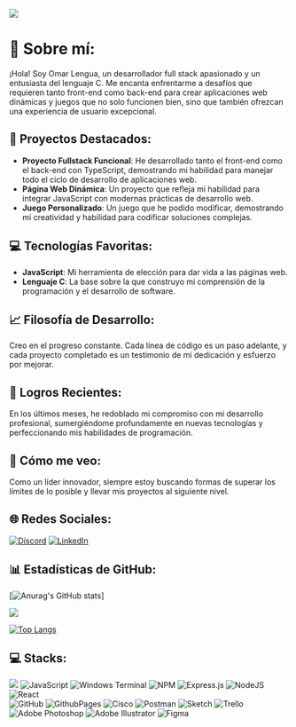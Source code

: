 [![](https://visitcount.itsvg.in/api?id=Omarlsant&icon=5&color=3)](https://visitcount.itsvg.in)

# 💫 Sobre mí:
¡Hola! Soy Omar Lengua, un desarrollador full stack apasionado y un entusiasta del lenguaje C. Me encanta enfrentarme a desafíos que requieren tanto front-end como back-end para crear aplicaciones web dinámicas y juegos que no solo funcionen bien, sino que también ofrezcan una experiencia de usuario excepcional.

## 🌟 Proyectos Destacados:

- **Proyecto Fullstack Funcional**: He desarrollado tanto el front-end como el back-end con TypeScript, demostrando mi habilidad para manejar todo el ciclo de desarrollo de aplicaciones web.
- **Página Web Dinámica**: Un proyecto que refleja mi habilidad para integrar JavaScript con modernas prácticas de desarrollo web.
- **Juego Personalizado**: Un juego que he podido modificar, demostrando mi creatividad y habilidad para codificar soluciones complejas.

## 💻 Tecnologías Favoritas:

- **JavaScript**: Mi herramienta de elección para dar vida a las páginas web.
- **Lenguaje C**: La base sobre la que construyo mi comprensión de la programación y el desarrollo de software.

## 📈 Filosofía de Desarrollo:

Creo en el progreso constante. Cada línea de código es un paso adelante, y cada proyecto completado es un testimonio de mi dedicación y esfuerzo por mejorar.

## 🚀 Logros Recientes:

En los últimos meses, he redoblado mi compromiso con mi desarrollo profesional, sumergiéndome profundamente en nuevas tecnologías y perfeccionando mis habilidades de programación.

## 🔭 Cómo me veo:

Como un líder innovador, siempre estoy buscando formas de superar los límites de lo posible y llevar mis proyectos al siguiente nivel.

## 🌐 Redes Sociales:
[![Discord](https://img.shields.io/badge/Discord-%237289DA.svg?logo=discord&logoColor=white)](https://discord.gg/P57Bm7xJ) [![LinkedIn](https://img.shields.io/badge/LinkedIn-%230077B5.svg?logo=linkedin&logoColor=white)](https://www.linkedin.com/in/omarlengua) 

## 📊 Estadísticas de GitHub:

[![Anurag's GitHub stats](https://github-readme-stats.vercel.app/api?username=Omarlsant&show_icons=true)]

![](https://github-readme-streak-stats.herokuapp.com/?user=Omarlsant&theme=dark&hide_border=false)<br/>

[![Top Langs](https://github-readme-stats.vercel.app/api/top-langs/?username=Omarlsant&layout=compact)](https://github.com/Omarlsant/github-readme-stats)


## 💻 Stacks:
![](https://img.shields.io/badge/c-%2300599C.svg?style=for-the-badge&logo=c&logoColor=white) ![JavaScript](https://img.shields.io/badge/javascript-%23323330.svg?style=for-the-badge&logo=javascript&logoColor=%23F7DF1E) ![Windows Terminal](https://img.shields.io/badge/Windows%20Terminal-%234D4D4D.svg?style=for-the-badge&logo=windows-terminal&logoColor=white) ![NPM](https://img.shields.io/badge/NPM-%23CB3837.svg?style=for-the-badge&logo=npm&logoColor=white) ![Express.js](https://img.shields.io/badge/express.js-%23404d59.svg?style=for-the-badge&logo=express&logoColor=%2361DAFB)  ![NodeJS](https://img.shields.io/badge/node.js-6DA55F?style=for-the-badge&logo=node.js&logoColor=white) ![React](https://img.shields.io/badge/react-%2320232a.svg?style=for-the-badge&logo=react&logoColor=%2361DAFB)  <br> ![GitHub](https://img.shields.io/badge/github-%23121011.svg?style=for-the-badge&logo=github&logoColor=white) ![GithubPages](https://img.shields.io/badge/github%20pages-121013?style=for-the-badge&logo=github&logoColor=white) ![Cisco](https://img.shields.io/badge/cisco-%23049fd9.svg?style=for-the-badge&logo=cisco&logoColor=black) ![Postman](https://img.shields.io/badge/Postman-FF6C37?style=for-the-badge&logo=postman&logoColor=white) ![Sketch](https://img.shields.io/badge/Sketch-FFB387?style=for-the-badge&logo=sketch&logoColor=black) ![Trello](https://img.shields.io/badge/Trello-%23026AA7.svg?style=for-the-badge&logo=Trello&logoColor=white) ![Adobe Photoshop](https://img.shields.io/badge/adobe%20photoshop-%2331A8FF.svg?style=for-the-badge&logo=adobe%20photoshop&logoColor=white) ![Adobe Illustrator](https://img.shields.io/badge/adobe%20illustrator-%23FF9A00.svg?style=for-the-badge&logo=adobe%20illustrator&logoColor=white) ![Figma](https://img.shields.io/badge/figma-%23F24E1E.svg?style=for-the-badge&logo=figma&logoColor=white)
